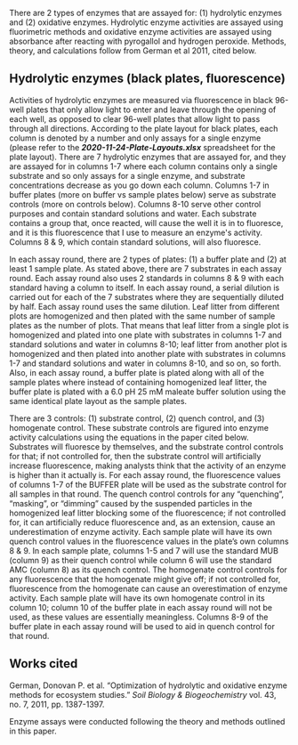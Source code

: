 There are 2 types of enzymes that are assayed for: (1) hydrolytic enzymes and (2) oxidative enzymes. Hydrolytic enzyme activities are assayed using fluorimetric methods and oxidative enzyme activities are assayed using absorbance after reacting with pyrogallol and hydrogen peroxide. Methods, theory, and calculations follow from German et al 2011, cited below.

## Hydrolytic enzymes (black plates, fluorescence)
Activities of hydrolytic enzymes are measured via fluorescence in black 96-well plates that only allow light to enter and leave through the opening of each well, as opposed to clear 96-well plates that allow light to pass through all directions. According to the plate layout for black plates, each column is denoted by a number and only assays for a single enzyme (please refer to the ***2020-11-24-Plate-Layouts.xlsx*** spreadsheet for the plate layout). There are 7 hydrolytic enzymes that are assayed for, and they are assayed for in columns 1-7 where each column contains only a single substrate and so only assays for a single enzyme, and substrate concentrations decrease as you go down each column. Columns 1-7 in buffer plates (more on buffer vs sample plates below) serve as substrate controls (more on controls below). Columns 8-10 serve other control purposes and contain standard solutions and water. Each substrate contains a group that, once reacted, will cause the well it is in to fluoresce, and it is this fluorescence that I use to measure an enzyme's activity. Columns 8 & 9, which contain standard solutions, will also fluoresce.

In each assay round, there are 2 types of plates: (1) a buffer plate and (2) at least 1 sample plate. As stated above, there are 7 substrates in each assay round. Each assay round also uses 2 standards in columns 8 & 9 with each standard having a column to itself. In each assay round, a serial dilution is carried out for each of the 7 substrates where they are sequentially diluted by half. Each assay round uses the same dilution. Leaf litter from different plots are homogenized and then plated with the same number of sample plates as the number of plots. That means that leaf litter from a single plot is homogenized and plated into one plate with substrates in columns 1-7 and standard solutions and water in columns 8-10; leaf litter from another plot is homogenized and then plated into another plate with substrates in columns 1-7 and standard solutions and water in columns 8-10, and so on, so forth. Also, in each assay round, a buffer plate is plated along with all of the sample plates where instead of containing homogenized leaf litter, the buffer plate is plated with a 6.0 pH 25 mM maleate buffer solution using the same identical plate layout as the sample plates.

There are 3 controls: (1) substrate control, (2) quench control, and (3) homogenate control. These substrate controls are figured into enzyme activity calculations using the equations in the paper cited below. Substrates will fluoresce by themselves, and the substrate control controls for that; if not controlled for, then the substrate control will artificially increase fluorescence, making analysts think that the activity of an enzyme is higher than it actually is. For each assay round, the fluorescence values of columns 1-7 of the BUFFER plate will be used as the substrate control for all samples in that round. The quench control controls for any “quenching”, “masking”, or “dimming” caused by the suspended particles in the homogenized leaf litter blocking some of the fluorescence; if not controlled for, it can artificially reduce fluorescence and, as an extension, cause an underestimation of enzyme activity. Each sample plate will have its own quench control values in the fluorescence values in the plate’s own columns 8 & 9. In each sample plate, columns 1-5 and 7 will use the standard MUB (column 9) as their quench control while column 6 will use the standard AMC (column 8) as its quench control. The homogenate control controls for any fluorescence that the homogenate might give off; if not controlled for, fluorescence from the homogenate can cause an overestimation of enzyme activity. Each sample plate will have its own homogenate control in its column 10; column 10 of the buffer plate in each assay round will not be used, as these values are essentially meaningless. Columns 8-9 of the buffer plate in each assay round will be used to aid in quench control for that round.

## Works cited
German, Donovan P. et al. “Optimization of hydrolytic and oxidative enzyme methods for ecosystem studies.” *Soil Biology & Biogeochemistry* vol. 43, no. 7, 2011, pp. 1387-1397.

Enzyme assays were conducted following the theory and methods outlined in this paper.